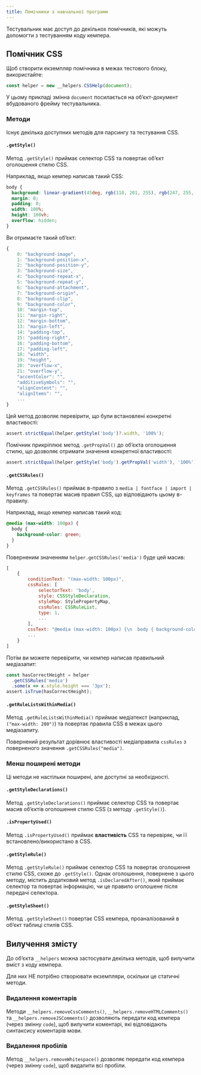 ```yaml
---
title: Помічники з навчальної програми
---
```


Тестувальник має доступ до декількох помічників, які можуть допомогти з тестуванням коду кемпера.

## Помічник CSS

Щоб створити екземпляр помічника в межах тестового блоку, використайте:

```js
const helper = new __helpers.CSSHelp(document);
```

У цьому прикладі змінна `document` посилається на об’єкт-документ вбудованого фрейму тестувальника.

### Методи

Існує декілька доступних методів для парсингу та тестування CSS.

#### `.getStyle()`

Метод `.getStyle()` приймає селектор CSS та повертає об’єкт оголошення стилю CSS.

Наприклад, якщо кемпер написав такий CSS:

```css
body {
  background: linear-gradient(45deg, rgb(118, 201, 255), rgb(247, 255, 222));
  margin: 0;
  padding: 0;
  width: 100%;
  height: 100vh;
  overflow: hidden;
}
```

Ви отримаєте такий об’єкт:

```js
{
    0: "background-image",
    1: "background-position-x",
    2: "background-position-y",
    3: "background-size",
    4: "background-repeat-x",
    5: "background-repeat-y",
    6: "background-attachment",
    7: "background-origin",
    8: "background-clip",
    9: "background-color",
    10: "margin-top",
    11: "margin-right",
    12: "margin-bottom",
    13: "margin-left",
    14: "padding-top",
    15: "padding-right",
    16: "padding-bottom",
    17: "padding-left",
    18: "width",
    19: "height",
    20: "overflow-x",
    21: "overflow-y",
    "accentColor": "",
    "additiveSymbols": "",
    "alignContent": "",
    "alignItems": "",
    ...
}
```

Цей метод дозволяє перевірити, що були встановлені конкретні властивості:

```js
assert.strictEqual(helper.getStyle('body')?.width, '100%');
```

Помічник прикріплює метод `.getPropVal()` до об’єкта оголошення стилю, що дозволяє отримати значення конкретної властивості:

```js
assert.strictEqual(helper.getStyle('body').getPropVal('width'), '100%');
```

#### `.getCSSRules()`

Метод `.getCSSRules()` приймає в-правило з `media | fontface | import | keyframes` та повертає масив правил CSS, що відповідають цьому в-правилу.

Наприклад, якщо кемпер написав такий код:

```css
@media (max-width: 100px) {
  body {
    background-color: green;
  }
}
```

Поверненим значенням `helper.getCSSRules('media')` буде цей масив:

```js
[
    {
        conditionText: "(max-width: 100px)",
        cssRules: [
            selectorText: 'body',
            style: CSSStyleDeclaration,
            styleMap: StylePropertyMap,
            cssRules: CSSRuleList,
            type: 1,
            ...
        ],
        cssText: "@media (max-width: 100px) {\n  body { background-color: green; }\n}",
        ...
    }
]
```

Потім ви можете перевірити, чи кемпер написав правильний медіазапит:

```js
const hasCorrectHeight = helper
  .getCSSRules('media')
  .some(x => x.style.height === '3px');
assert.isTrue(hasCorrectHeight);
```

#### `.getRuleListsWithinMedia()`

Метод `.getRuleListsWithinMedia()` приймає медіатекст (наприклад, `("max-width: 200")`) та повертає правила CSS в межах цього медіазапиту.

Повернений результат дорівнює властивості медіаправила `cssRules` з поверненого значення `.getCSSRules("media")`.

### Менш поширені методи

Ці методи не настільки поширені, але доступні за необхідності.

#### `.getStyleDeclarations()`

Метод `.getStyleDeclarations()` приймає селектор CSS та повертає масив об’єктів оголошення стилю CSS (з методу `.getStyle()`).

#### `.isPropertyUsed()`

Метод `.isPropertyUsed()` приймає **властивість** CSS та перевіряє, чи її встановлено/використано в CSS.

#### `.getStyleRule()`

Метод `.getStyleRule()` приймає селектор CSS та повертає оголошення стилю CSS, схоже до `.getStyle()`. Однак оголошення, повернене з цього методу, містить додатковий метод `.isDeclaredAfter()`, який приймає селектор та повертає інформацію, чи це правило оголошене після передачі селектора.

#### `.getStyleSheet()`

Метод `.getStyleSheet()` повертає CSS кемпера, проаналізований в об’єкт таблиці стилів CSS.

## Вилучення змісту

До об’єкта `__helpers` можна застосувати декілька методів, щоб вилучити вміст з коду кемпера.

Для них НЕ потрібно створювати екземпляри, оскільки це статичні методи.

### Видалення коментарів

Методи `__helpers.removeCssComments()`, `__helpers.removeHTMLComments()` та `__helpers.removeJSComments()` дозволяють передати код кемпера (через змінну `code`), щоб вилучити коментарі, які відповідають синтаксису коментарів мови.

### Видалення пробілів

Метод `__helpers.removeWhitespace()` дозволяє передати код кемпера (через змінну `code`), щоб видалити всі пробіли.
